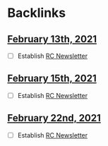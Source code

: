 
# Backlinks
## [February 13th, 2021](<February 13th, 2021.md>)
- [ ] Establish [RC Newsletter](<RC Newsletter.md>)

## [February 15th, 2021](<February 15th, 2021.md>)
- [ ] Establish [RC Newsletter](<RC Newsletter.md>)

## [February 22nd, 2021](<February 22nd, 2021.md>)
- [ ] Establish [RC Newsletter](<RC Newsletter.md>)


